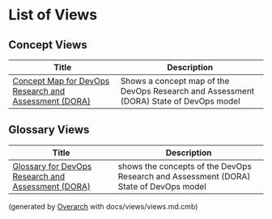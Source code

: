 # List of Views

## Concept Views
| Title | Description |
|---|---|
| [Concept Map for DevOps Research and Assessment (DORA)](concept-view.md) | Shows a concept map of the DevOps Research and Assessment (DORA) State of DevOps model |
## Glossary Views
| Title | Description |
|---|---|
| [Glossary for DevOps Research and Assessment (DORA)](glossary-view.md) | shows the concepts of the DevOps Research and Assessment (DORA) State of DevOps model |


(generated by [Overarch](https://github.com/soulspace-org/overarch) with docs/views/views.md.cmb)
